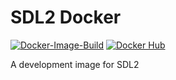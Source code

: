 # SDL2 Docker

[![Docker-Image-Build](https://github.com/tsuki-superior/sdl2-docker/actions/workflows/docker-image.yml/badge.svg)](https://github.com/tsuki-superior/sdl2-docker/actions/workflows/docker-image.yml)
[![Docker Hub](https://badgen.net/docker/pulls/tsukisuperior/sdl2-docker)](https://hub.docker.com/repository/docker/tsukisuperior/sdl2-docker)

 A development image for SDL2 
